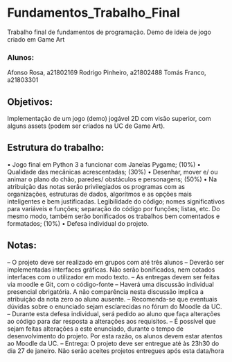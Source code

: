 # Fundamentos_Trabalho_Final
 Trabalho final de fundamentos de programação. Demo de ideia de jogo criado em Game Art
 
### Alunos:
Afonso Rosa, a21802169
Rodrigo Pinheiro, a21802488
Tomás Franco, a21803301

## Objetivos:
Implementação de um jogo (demo) jogável 2D com visão superior, com alguns assets
(podem ser criados na UC de Game Art).

## Estrutura do trabalho:
• Jogo final em Python 3 a funcionar com Janelas Pygame; (10%)
• Qualidade das mecânicas acrescentadas; (30%)
• Desenhar, mover e/ ou animar o plano do chão, paredes/ obstáculos e
personagens; (50%)
• Na atribuição das notas serão privilegiados os programas com as organizações, estruturas de dados, algoritmos e as opções mais inteligentes e bem justificadas. Legibilidade do código; nomes significativos para variáveis e funções; separação do código por funções; listas, etc. Do mesmo modo, também serão bonificados os trabalhos bem comentados e formatados; (10%)
• Defesa individual do projeto.

## Notas:
– O projeto deve ser realizado em grupos com até três alunos
– Deverão ser implementadas interfaces gráficas. Não serão bonificados, nem
cotados interfaces com o utilizador em modo texto.
– As entregas devem ser feitas via moodle e Git, com o código-fonte
– Haverá uma discussão individual presencial obrigatória. A não comparência nesta discussão implica a atribuição da nota zero ao aluno ausente.
– Recomenda-se que eventuais dúvidas sobre o enunciado sejam esclarecidas no fórum do Moodle da UC.
– Durante esta defesa individual, será pedido ao aluno que faça alterações ao
código para dar resposta a alterações aos requisitos.
– É possível que sejam feitas alterações a este enunciado, durante o tempo de
desenvolvimento do projeto. Por esta razão, os alunos devem estar atentos ao
Moodle da UC.
– Entrega: O projeto deve ser entregue até às 23h30 do dia 27 de janeiro. Não
serão aceites projetos entregues após esta data/hora
